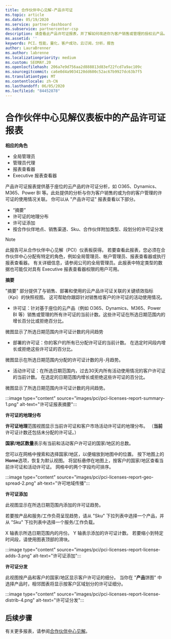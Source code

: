 ```yaml
---
title: 合作伙伴中心见解-产品许可证
ms.topic: article
ms.date: 05/19/2020
ms.service: partner-dashboard
ms.subservice: partnercenter-csp
description: 请查看此产品许可证报表，并了解如何改进你为客户销售或管理的授权云产品。
ms.assetid: ''
keywords: PCI，性能，量化，客户成功，云订阅，分析，报告
author: LauraBrenner
ms.author: labrenne
ms.localizationpriority: medium
ms.custom: SEOMAY.20
ms.openlocfilehash: 206a7e9d756aa2d888813d83ef22fcd7a9ac109c
ms.sourcegitcommit: ca6e0d4a9034120dd600c52ac67b9927dc63b7f5
ms.translationtype: MT
ms.contentlocale: zh-CN
ms.lasthandoff: 06/05/2020
ms.locfileid: "84452878"
---
```

# <a name="product-licenses-report-in-the-partner-center-insights-dashboard"></a>合作伙伴中心见解仪表板中的产品许可证报表

**相应的角色**
- 全局管理员
- 管理员代理
- 报表查看器
- Executive 报表查看器

产品许可证报表提供基于座位的云产品的许可证分析，如 O365、Dynamics、M365、Power BI 等。此处提供的分析与你为客户销售的或为你的客户管理的许可证的使用情况关联。 你可以从 "产品许可证" 报表查看以下部分。

- “摘要”
- 许可证的地理分布
- 许可证添加
- 按合作伙伴地点、销售渠道、Sku、合作伙伴附加类型、段划分的许可证分发

 > [!NOTE]
 > 此报告可从合作伙伴中心见解（PCI）仪表板获得。 若要查看此报表，您必须在合作伙伴中心分配有特定的角色，例如全局管理员、帐户管理员、报表查看器或执行报表查看器。 有关详细信息，请参阅公司的全局管理员。此报表中特定类型的数据也可能仅对具有 Executive 报表查看器权限的用户可用。

**摘要**

"摘要" 部分提供了与销售、部署和使用的云产品许可证关联的关键绩效指标（Kpi）的快照视图。 这可帮助你跟踪针对销售给客户的许可证的活动使用情况。

- 许可证：针对基于座位的云产品（例如 O365、Dynamics、M365、Power BI 等）销售或管理的所有许可证的当前计数。这些许可证在所选日期范围内的增长百分比或拒绝百分比。

微图显示了所选日期范围内许可证计数的月间趋势

- 部署的许可证：你的客户的所有已分配许可证的当前计数。
在选定时间段内增长或拒绝这些许可证的百分比。

微图显示在所选日期范围内分配的许可证计数的月-月趋势。

- 活动许可证：在所选日期范围内，过去30天内所有活动使用情况的客户许可证的当前计数。
在选定的日期范围内增长或拒绝这些许可证的百分比。

微图显示了所选日期范围内许可证计数的月间趋势。

:::image type="content" source="images/pci/pci-licenses-report-summary-1.png" alt-text="许可证报表摘要":::

**许可证的地理分布**

**许可证地理**范围视图显示当前许可证和客户市场活动许可证的地理分布。 （**当前**许可证计数还包括未分配的许可证。）

**国家/地区数量**表示有当前和活动客户许可证的国家/地区的总数。

您可以在网格中搜索和选择国家/地区，以便缩放到地图中的位置。 按下地图上的**Home**选项，恢复为默认视图。 将鼠标悬停在地图上，按客户的国家/地区查看当前许可证和活动许可证。 网格中的两个字段均可排序。

:::image type="content" source="images/pci/pci-licenses-report-geo-spread-2.png" alt-text="许可地域传播":::

**许可证添加**

此视图显示在所选日期范围内添加的许可证趋势。 

若要按产品和服务/工作负荷呈现趋势，请从 "Sku" 下拉列表中选择一个产品，并从 "Sku" 下拉列表中选择一个服务/工作负载。

X 轴表示所选日期范围内的月份。 Y 轴表示添加的许可证计数。 若要缩小到特定时间段，请使用图表顶部的滑块。

:::image type="content" source="images/pci/pci-licenses-report-license-adds-3.png" alt-text="许可证添加":::

**许可证分发**

此视图按产品和客户的国家/地区显示客户许可证的细分。 当你在 "**产品**饼图" 中选择产品时，相邻图表将显示按客户区域划分的许可证细分。

:::image type="content" source="images/pci/pci-licenses-report-license-distrib-4.png" alt-text="许可证分发":::

## <a name="next-steps"></a>后续步骤

有关更多报表，请参阅[合作伙伴中心见解](partner-center-insights.md)。
